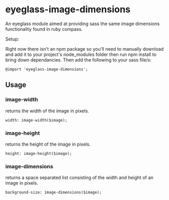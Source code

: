 # eyeglass-image-dimensions
An eyeglass module aimed at providing sass the same image dimensions functionality found in ruby compass.

Setup:

Right now there isn't an npm package so you'll need to manually download and add it to your project's node_modules folder then run npm install to bring down dependancies.
Then add the following to your sass file/s:

```
@import 'eyeglass-image-dimensions';
```

## Usage

### image-width
returns the width of the image in pixels.

```
width: image-width($image);
```

### image-height
returns the height of the image in pixels.

```
height: image-height($image);
```


### image-dimensions
returns a space separated list consisting of the width and height of an image in pixels.

```
background-size: image-dimensions($image);
```
